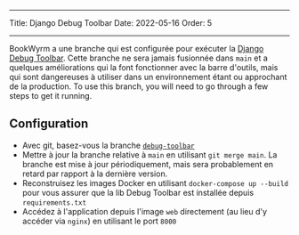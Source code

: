- - -
Title: Django Debug Toolbar Date: 2022-05-16 Order: 5
- - -

BookWyrm a une branche qui est configurée pour exécuter la [Django Debug Toolbar](https://django-debug-toolbar.readthedocs.io/en/latest/). Cette branche ne sera jamais fusionnée dans `main` et a quelques améliorations qui la font fonctionner avec la barre d'outils, mais qui sont dangereuses à utiliser dans un environnement étant ou approchant de la production. To use this branch, you will need to go through a few steps to get it running.

## Configuration

- Avec git, basez-vous la branche [`debug-toolbar`](https://github.com/bookwyrm-social/bookwyrm/tree/debug-toolbar)
- Mettre à jour la branche relative à `main` en utilisant `git merge main`. La branche est mise à jour périodiquement, mais sera probablement en retard par rapport à la dernière version.
- Reconstruisez les images Docker en utilisant `docker-compose up --build` pour vous assurer que la lib Debug Toolbar est installée depuis `requirements.txt`
- Accédez à l'application depuis l'image `web` directement (au lieu d'y accéder via `nginx`) en utilisant le port `8000`
